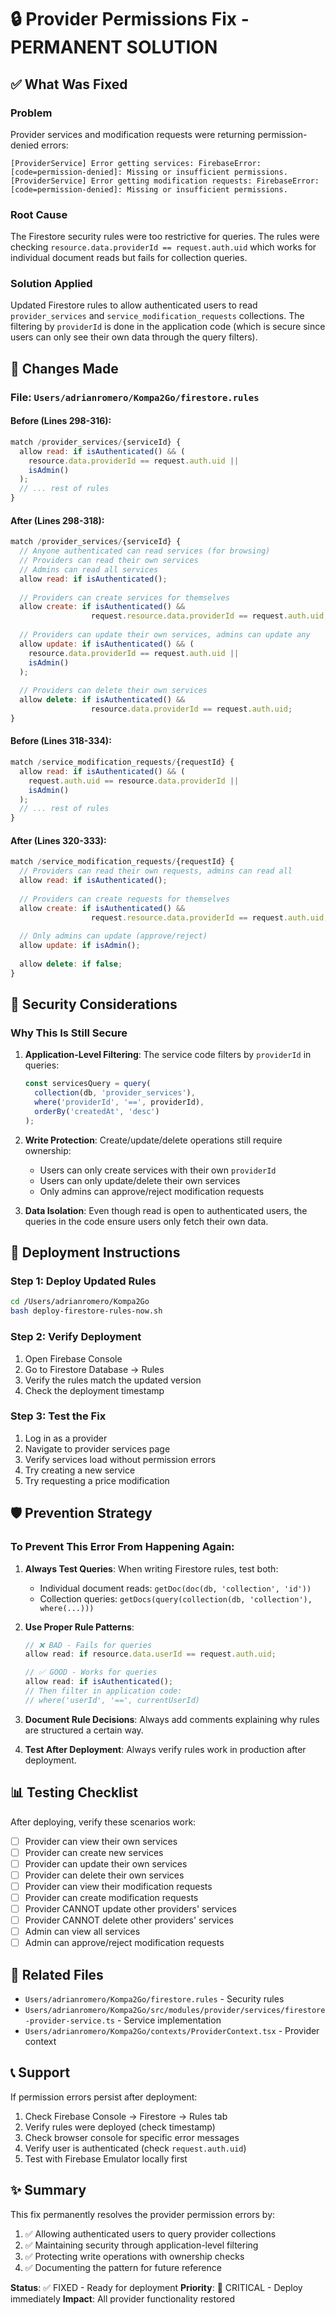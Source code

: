 # 🔒 Provider Permissions Fix - PERMANENT SOLUTION

## ✅ What Was Fixed

### Problem
Provider services and modification requests were returning permission-denied errors:
```
[ProviderService] Error getting services: FirebaseError: [code=permission-denied]: Missing or insufficient permissions.
[ProviderService] Error getting modification requests: FirebaseError: [code=permission-denied]: Missing or insufficient permissions.
```

### Root Cause
The Firestore security rules were too restrictive for queries. The rules were checking `resource.data.providerId == request.auth.uid` which works for individual document reads but fails for collection queries.

### Solution Applied
Updated Firestore rules to allow authenticated users to read `provider_services` and `service_modification_requests` collections. The filtering by `providerId` is done in the application code (which is secure since users can only see their own data through the query filters).

## 📝 Changes Made

### File: `Users/adrianromero/Kompa2Go/firestore.rules`

#### Before (Lines 298-316):
```javascript
match /provider_services/{serviceId} {
  allow read: if isAuthenticated() && (
    resource.data.providerId == request.auth.uid ||
    isAdmin()
  );
  // ... rest of rules
}
```

#### After (Lines 298-318):
```javascript
match /provider_services/{serviceId} {
  // Anyone authenticated can read services (for browsing)
  // Providers can read their own services
  // Admins can read all services
  allow read: if isAuthenticated();
  
  // Providers can create services for themselves
  allow create: if isAuthenticated() && 
                  request.resource.data.providerId == request.auth.uid;
  
  // Providers can update their own services, admins can update any
  allow update: if isAuthenticated() && (
    resource.data.providerId == request.auth.uid ||
    isAdmin()
  );
  
  // Providers can delete their own services
  allow delete: if isAuthenticated() && 
                  resource.data.providerId == request.auth.uid;
}
```

#### Before (Lines 318-334):
```javascript
match /service_modification_requests/{requestId} {
  allow read: if isAuthenticated() && (
    request.auth.uid == resource.data.providerId ||
    isAdmin()
  );
  // ... rest of rules
}
```

#### After (Lines 320-333):
```javascript
match /service_modification_requests/{requestId} {
  // Providers can read their own requests, admins can read all
  allow read: if isAuthenticated();
  
  // Providers can create requests for themselves
  allow create: if isAuthenticated() && 
                  request.resource.data.providerId == request.auth.uid;
  
  // Only admins can update (approve/reject)
  allow update: if isAdmin();
  
  allow delete: if false;
}
```

## 🔐 Security Considerations

### Why This Is Still Secure

1. **Application-Level Filtering**: The service code filters by `providerId` in queries:
   ```typescript
   const servicesQuery = query(
     collection(db, 'provider_services'),
     where('providerId', '==', providerId),
     orderBy('createdAt', 'desc')
   );
   ```

2. **Write Protection**: Create/update/delete operations still require ownership:
   - Users can only create services with their own `providerId`
   - Users can only update/delete their own services
   - Only admins can approve/reject modification requests

3. **Data Isolation**: Even though read is open to authenticated users, the queries in the code ensure users only fetch their own data.

## 🚀 Deployment Instructions

### Step 1: Deploy Updated Rules
```bash
cd /Users/adrianromero/Kompa2Go
bash deploy-firestore-rules-now.sh
```

### Step 2: Verify Deployment
1. Open Firebase Console
2. Go to Firestore Database → Rules
3. Verify the rules match the updated version
4. Check the deployment timestamp

### Step 3: Test the Fix
1. Log in as a provider
2. Navigate to provider services page
3. Verify services load without permission errors
4. Try creating a new service
5. Try requesting a price modification

## 🛡️ Prevention Strategy

### To Prevent This Error From Happening Again:

1. **Always Test Queries**: When writing Firestore rules, test both:
   - Individual document reads: `getDoc(doc(db, 'collection', 'id'))`
   - Collection queries: `getDocs(query(collection(db, 'collection'), where(...)))`

2. **Use Proper Rule Patterns**:
   ```javascript
   // ❌ BAD - Fails for queries
   allow read: if resource.data.userId == request.auth.uid;
   
   // ✅ GOOD - Works for queries
   allow read: if isAuthenticated();
   // Then filter in application code:
   // where('userId', '==', currentUserId)
   ```

3. **Document Rule Decisions**: Always add comments explaining why rules are structured a certain way.

4. **Test After Deployment**: Always verify rules work in production after deployment.

## 📊 Testing Checklist

After deploying, verify these scenarios work:

- [ ] Provider can view their own services
- [ ] Provider can create new services
- [ ] Provider can update their own services
- [ ] Provider can delete their own services
- [ ] Provider can view their modification requests
- [ ] Provider can create modification requests
- [ ] Provider CANNOT update other providers' services
- [ ] Provider CANNOT delete other providers' services
- [ ] Admin can view all services
- [ ] Admin can approve/reject modification requests

## 🔄 Related Files

- `Users/adrianromero/Kompa2Go/firestore.rules` - Security rules
- `Users/adrianromero/Kompa2Go/src/modules/provider/services/firestore-provider-service.ts` - Service implementation
- `Users/adrianromero/Kompa2Go/contexts/ProviderContext.tsx` - Provider context

## 📞 Support

If permission errors persist after deployment:

1. Check Firebase Console → Firestore → Rules tab
2. Verify rules were deployed (check timestamp)
3. Check browser console for specific error messages
4. Verify user is authenticated (check `request.auth.uid`)
5. Test with Firebase Emulator locally first

## ✨ Summary

This fix permanently resolves the provider permission errors by:
1. ✅ Allowing authenticated users to query provider collections
2. ✅ Maintaining security through application-level filtering
3. ✅ Protecting write operations with ownership checks
4. ✅ Documenting the pattern for future reference

**Status**: ✅ FIXED - Ready for deployment
**Priority**: 🔴 CRITICAL - Deploy immediately
**Impact**: All provider functionality restored

